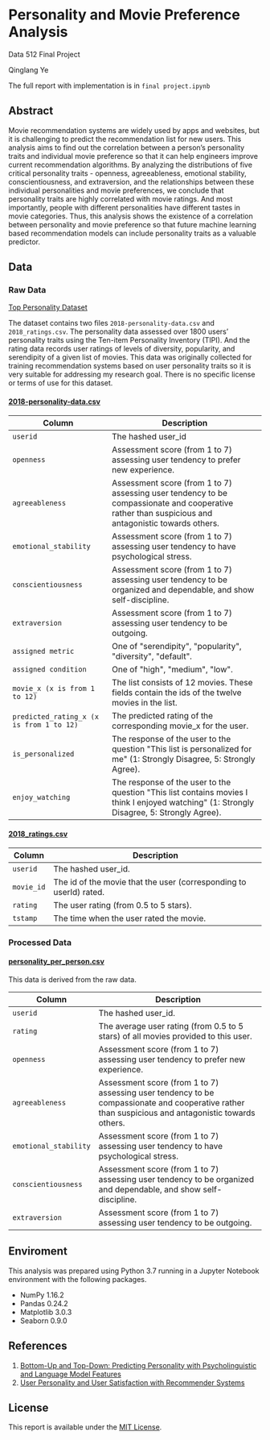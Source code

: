 # Personality and Movie Preference Analysis

Data 512 Final Project

Qinglang Ye

The full report with implementation is in `final project.ipynb`

## Abstract

Movie recommendation systems are widely used by apps and websites, but it is challenging to predict the recommendation list for new users. This analysis aims to find out the correlation between a person’s personality traits and individual movie preference so that it can help engineers improve current recommendation algorithms. By analyzing the distributions of five critical personality traits - openness, agreeableness, emotional stability, conscientiousness, and extraversion, and the relationships between these individual personalities and movie preferences, we conclude that personality traits are highly correlated with movie ratings. And most importantly, people with different personalities have different tastes in movie categories. Thus, this analysis shows the existence of a correlation between personality and movie preference so that future machine learning based recommendation models can include personality traits as a valuable predictor. 

## Data 

### Raw Data

[Top Personality Dataset](https://www.kaggle.com/arslanali4343/top-personality-dataset)

The dataset contains two files `2018-personality-data.csv` and `2018_ratings.csv`. The personality data assessed over 1800 users’ personality traits using the Ten-item Personality Inventory (TIPI). And the rating data records user ratings of levels of diversity, popularity, and serendipity of a given list of movies. This data was originally collected for training recommendation systems based on user personality traits so it is very suitable for addressing my research goal. There is no specific license or terms of use for this dataset.

#### [2018-personality-data.csv](data/2018-personality-data.csv)

| Column | Description |
|--------|-------------|
| `userid` | The hashed user_id |
| `openness` | Assessment score (from 1 to 7) assessing user tendency to prefer new experience. |
| `agreeableness` | Assessment score (from 1 to 7) assessing user tendency to be compassionate and cooperative rather than suspicious and antagonistic towards others. |
| `emotional_stability` | Assessment score (from 1 to 7) assessing user tendency to have psychological stress. |
| `conscientiousness` | Assessment score (from 1 to 7) assessing user tendency to be organized and dependable, and show self-discipline. |
| `extraversion` | Assessment score (from 1 to 7) assessing user tendency to be outgoing. |
| `assigned metric` | One of "serendipity", "popularity", "diversity", "default". |
| `assigned condition` | One of "high", "medium", "low". |
| `movie_x (x is from 1 to 12)` | The list consists of 12 movies. These fields contain the ids of the twelve movies in the list. |
| `predicted_rating_x (x is from 1 to 12)` | The predicted rating of the corresponding movie_x for the user. |
| `is_personalized` | The response of the user to the question "This list is personalized for me" (1: Strongly Disagree, 5: Strongly Agree). |
| `enjoy_watching` | The response of the user to the question "This list contains movies I think I enjoyed watching" (1: Strongly Disagree, 5: Strongly Agree). |

#### [2018_ratings.csv](data/2018_ratings.csv)

| Column | Description |
|--------|-------------|
| `userid` | The hashed user_id. |
| `movie_id` | The id of the movie that the user (corresponding to userId) rated. |
| `rating` | The user rating (from 0.5 to 5 stars). |
| `tstamp` | The time when the user rated the movie. |

### Processed Data

#### [personality_per_person.csv](processed_data/personality_per_person.csv)

This data is derived from the raw data.

| Column | Description |
|--------|-------------|
| `userid`   | The hashed user_id. |
| `rating` | The average user rating (from 0.5 to 5 stars) of all movies provided to this user. |
| `openness`   | Assessment score (from 1 to 7) assessing user tendency to prefer new experience. |
| `agreeableness`  | Assessment score (from 1 to 7) assessing user tendency to be compassionate and cooperative rather than suspicious and antagonistic towards others. |
| `emotional_stability` | Assessment score (from 1 to 7) assessing user tendency to have psychological stress. |
| `conscientiousness` | Assessment score (from 1 to 7) assessing user tendency to be organized and dependable, and show self-discipline. |
| `extraversion` | Assessment score (from 1 to 7) assessing user tendency to be outgoing. |

## Enviroment

This analysis was prepared using Python 3.7 running in a Jupyter Notebook environment with the following packages.

- NumPy 1.16.2
- Pandas 0.24.2
- Matplotlib 3.0.3
- Seaborn 0.9.0

## References

1. [Bottom-Up and Top-Down: Predicting Personality with Psycholinguistic and Language Model Features](https://github.com/yashsmehta/personality-prediction)
2. [User Personality and User Satisfaction with Recommender Systems](https://link.springer.com/article/10.1007/s10796-017-9782-y)

## License

This report is available under the [MIT License](LICENSE).